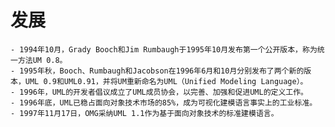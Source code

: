 # 发展

    - 1994年10月，Grady Booch和Jim Rumbaugh于1995年10月发布第一个公开版本，称为统一方法UM 0.8。
    - 1995年秋，Booch、Rumbaugh和Jacobson在1996年6月和10月分别发布了两个新的版本，UML 0.9和UML0.91，并将UM重新命名为UML（Unified Modeling Language）。
    - 1996年，UML的开发者倡议成立了UML成员协会，以完善、加强和促进UML的定义工作。
    - 1996年底，UML已稳占面向对象技术市场的85%，成为可视化建模语言事实上的工业标准。
    - 1997年11月17日，OMG采纳UML 1.1作为基于面向对象技术的标准建模语言。

